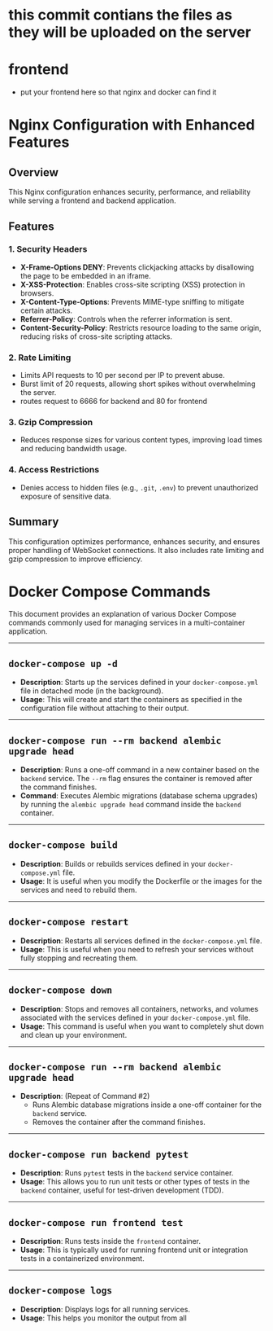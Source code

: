 # this commit contians the files as they will be uploaded on the server
# frontend
   - put your frontend here so that nginx and docker can find it
# Nginx Configuration with Enhanced Features

## Overview
This Nginx configuration enhances security, performance, and reliability while serving a frontend and backend application.

## Features

### 1. **Security Headers**
- **X-Frame-Options DENY**: Prevents clickjacking attacks by disallowing the page to be embedded in an iframe.
- **X-XSS-Protection**: Enables cross-site scripting (XSS) protection in browsers.
- **X-Content-Type-Options**: Prevents MIME-type sniffing to mitigate certain attacks.
- **Referrer-Policy**: Controls when the referrer information is sent.
- **Content-Security-Policy**: Restricts resource loading to the same origin, reducing risks of cross-site scripting attacks.

### 2. **Rate Limiting**
- Limits API requests to 10 per second per IP to prevent abuse.
- Burst limit of 20 requests, allowing short spikes without overwhelming the server.
- routes request to 6666 for backend and 80 for frontend

### 3. **Gzip Compression**
- Reduces response sizes for various content types, improving load times and reducing bandwidth usage.

### 4. **Access Restrictions**
- Denies access to hidden files (e.g., `.git`, `.env`) to prevent unauthorized exposure of sensitive data.

## Summary
This configuration optimizes performance, enhances security, and ensures proper handling of WebSocket connections. It also includes rate limiting and gzip compression to improve efficiency.

# Docker Compose Commands

This document provides an explanation of various Docker Compose commands commonly used for managing services in a multi-container application.

---

## `docker-compose up -d`
- **Description**: Starts up the services defined in your `docker-compose.yml` file in detached mode (in the background).
- **Usage**: This will create and start the containers as specified in the configuration file without attaching to their output.

---

## `docker-compose run --rm backend alembic upgrade head`
- **Description**: Runs a one-off command in a new container based on the `backend` service. The `--rm` flag ensures the container is removed after the command finishes.
- **Command**: Executes Alembic migrations (database schema upgrades) by running the `alembic upgrade head` command inside the `backend` container.
  
---

## `docker-compose build`
- **Description**: Builds or rebuilds services defined in your `docker-compose.yml` file.
- **Usage**: It is useful when you modify the Dockerfile or the images for the services and need to rebuild them.

---

## `docker-compose restart`
- **Description**: Restarts all services defined in the `docker-compose.yml` file.
- **Usage**: This is useful when you need to refresh your services without fully stopping and recreating them.

---

## `docker-compose down`
- **Description**: Stops and removes all containers, networks, and volumes associated with the services defined in your `docker-compose.yml` file.
- **Usage**: This command is useful when you want to completely shut down and clean up your environment.

---

## `docker-compose run --rm backend alembic upgrade head`
- **Description**: (Repeat of Command #2)
  - Runs Alembic database migrations inside a one-off container for the `backend` service.
  - Removes the container after the command finishes.

---

## `docker-compose run backend pytest`
- **Description**: Runs `pytest` tests in the `backend` service container.
- **Usage**: This allows you to run unit tests or other types of tests in the `backend` container, useful for test-driven development (TDD).

---

## `docker-compose run frontend test`
- **Description**: Runs tests inside the `frontend` container.
- **Usage**: This is typically used for running frontend unit or integration tests in a containerized environment.

---

## `docker-compose logs`
- **Description**: Displays logs for all running services.
- **Usage**: This helps you monitor the output from all 


